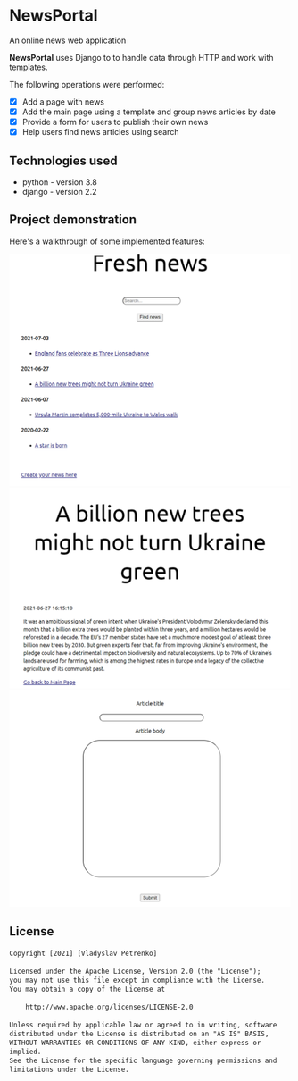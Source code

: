 # NewsPortal
An online news web application

**NewsPortal** uses Django to to handle data through HTTP and work with templates.

The following operations were performed:
* [x] Add a page with news
* [x] Add the main page using a template and group news articles by date
* [x] Provide a form for users to publish their own news
* [x] Help users find news articles using search

## Technologies used

- python - version 3.8
- django - version 2.2

## Project demonstration

Here's a walkthrough of some implemented features:


<img src='https://github.com/Vladpetr/NewsPortal/blob/master/HyperNews%20Portal/task/Mainpage.png' title='Main Page' width='' />



<img src='https://github.com/Vladpetr/NewsPortal/blob/master/HyperNews%20Portal/task/newsExample.png' title='Example' width='' />


<img src='https://github.com/Vladpetr/NewsPortal/blob/master/HyperNews%20Portal/task/newsCreate.png' title='Create' width='' />

## License

    Copyright [2021] [Vladyslav Petrenko]

    Licensed under the Apache License, Version 2.0 (the "License");
    you may not use this file except in compliance with the License.
    You may obtain a copy of the License at

        http://www.apache.org/licenses/LICENSE-2.0

    Unless required by applicable law or agreed to in writing, software
    distributed under the License is distributed on an "AS IS" BASIS,
    WITHOUT WARRANTIES OR CONDITIONS OF ANY KIND, either express or implied.
    See the License for the specific language governing permissions and
    limitations under the License.
